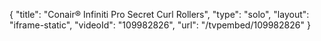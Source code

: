 {
    "title": "Conair&reg; Infiniti Pro Secret Curl Rollers",
    "type": "solo",
    "layout": "iframe-static",
    "videoId": "109982826",
    "url": "\/tvpembed\/109982826"
}